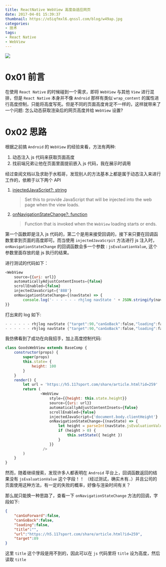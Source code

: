 ```yaml
---
title: ReactNative WebView 高度自适应网页
date: 2017-04-01 15:39:37
thumbnail: https://o5iqfmxl6.qnssl.com/blog/w49ap.jpg
categories:
- 技术
tags:
- React Native
- WebView
---
```

![](https://ws2.sinaimg.cn/large/006tKfTcgy1frc66pupv7j30qy0e5jsi.jpg)

# 0x01 前言

在使用 `React Native` 的时候碰到一个需求，即将 `WebView` 与其他 `View` 进行混排，但是 `React Native` 本身并不像 `Android` 那样有类似 `wrap_content` 的属性进行高度控制，只能将高度写死。但是不同的页面高度肯定不一样的，这样就带来了一个问题: 怎么动态获取渲染后的网页高度并给 `WebView` 设置?

<!-- more -->

# 0x02 思路

根据之前搞 `Android` 的 `WebView` 的经验来看，方法有两种:

1.  动态注入 js 代码来获取页面高度
2.  找前端兄弟让他在页面里面提前嵌入 js 代码，我在展示时调用

经过查阅文档以及求助于水稻哥，发现别人的方法基本上都是属于动态注入来进行工作的，依赖于以下两个 API
1. [injectedJavaScript?: string](http://facebook.github.io/react-native/releases/0.42/docs/webview.html#injectedjavascript)

   > Set this to provide JavaScript that will be injected into the web page when the view loads.

2. [onNavigationStateChange?: function](http://facebook.github.io/react-native/releases/0.42/docs/webview.html#onnavigationstatechange)

   > Function that is invoked when the `WebView` loading starts or ends.

第一个函数即是注入 js 代码的，第二个是用来接受回调的，接下来只要在回调函数里拿到页面的高度即可。而当使用 `injectedJavaScrpit` 方法进行 js 注入时，`onNavigationStateChange` 的回调函数会多一个参数 : `jsEvaluationValue`, 这个参数里面存放的是 js 执行的结果。

进行测试的代码如下：

``` javascript
<WebView
	source={{uri: url}}
	automaticallyAdjustContentInsets={false}
	scrollEnabled={false}
	injectedJavaScript={'888'}
	onNavigationStateChange={(navState) => {
		console.log('- - - - - - rhjlog navState ' + JSON.stringify(navState));
}}
```

打出来的 log 如下:

``` verilog
- - - - - - rhjlog navState {"target":90,"canGoBack":false,"loading":false,"title":"","canGoForward":false,"navigationType":"other","url":"https://h5.117sport.com/share/article.html?id=259"}
- - - - - - rhjlog navState {"target":90,"canGoBack":false,"loading":false,"title":"蜂潮运动","canGoForward":false,"jsEvaluationValue":"888","url":"https://h5.117sport.com/share/article.html?id=259"}
```

我仿佛看到了成功在向我招手，加上高度控制代码:

``` javascript
class GoodsWebView extends BaseComp {
    constructor(props) {
        super(props)
        this.state= {
            height: 100
        }
    }
    render() {
        let url = 'https://h5.117sport.com/share/article.html?id=259'
        return (
                <WebView
                    style={{height: this.state.height}}
                    source={{uri: url}}
                    automaticallyAdjustContentInsets={false}
                    scrollEnabled={false}
                    injectedJavaScript={'document.body.clientHeight'}
                    onNavigationStateChange={(navState) => {
                        let height = parseInt(navState.jsEvaluationValue)
                        if (height > 0) {
                            this.setState({ height })
                        }
                    }}
                 />
        )
    }
}
```



然而，随着继续搜索，发现许多人都表明在 `Android` 平台上，回调函数返回的结果没有 `jsEvaluationValue` 这个字段！！ （经过测试，确实木有..）并且公司的页面使用这种方法，有一定的失败的概率，好像与渲染时间有关？

那么就只能换一种思路了，查看一下 `onNavigationStateChange` 方法的回调，字段如下:

``` json
{
    "canGoForward":false,
    "canGoBack":false,
    "loading":false,
    "title":"",
    "url":"https://h5.117sport.com/share/article.html?id=259",
    "target":89
}
```

这里 `title` 这个字段是用不到的，因此可以在 `js` 代码里将 `title` 设为高度，然后读取 `title`